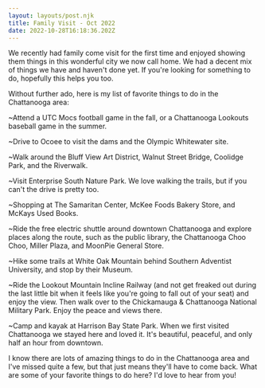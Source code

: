 ```yaml
---
layout: layouts/post.njk
title: Family Visit - Oct 2022
date: 2022-10-28T16:18:36.202Z
---
```

We recently had family come visit for the first time and enjoyed showing them things in this wonderful city we now call home. We had a decent mix of things we have and haven't done yet. If you're looking for something to do, hopefully this helps you too. 

Without further ado, here is my list of favorite things to do in the Chattanooga area:

~Attend a UTC Mocs football game in the fall, or a Chattanooga Lookouts baseball game in the summer.

~Drive to Ocoee to visit the dams and the Olympic Whitewater site.

~Walk around the Bluff View Art District, Walnut Street Bridge, Coolidge Park, and the Riverwalk.

~Visit Enterprise South Nature Park. We love walking the trails, but if you can't the drive is pretty too.

~Shopping at The Samaritan Center, McKee Foods Bakery Store, and McKays Used Books.

~Ride the free electric shuttle around downtown Chattanooga and explore places along the route, such as the public library, the Chattanooga Choo Choo, Miller Plaza, and MoonPie General Store.

~Hike some trails at White Oak Mountain behind Southern Adventist University, and stop by their Museum.

~Ride the Lookout Mountain Incline Railway (and not get freaked out during the last little bit when it feels like you're going to fall out of your seat) and enjoy the view. Then walk over to the Chickamauga & Chattanooga National Military Park. Enjoy the peace and views there.

~Camp and kayak at Harrison Bay State Park. When we first visited Chattanooga we stayed here and loved it. It's beautiful, peaceful, and only half an hour from downtown.

I know there are lots of amazing things to do in the Chattanooga area and I've missed quite a few, but that just means they'll have to come back. What are some of your favorite things to do here? I'd love to hear from you!